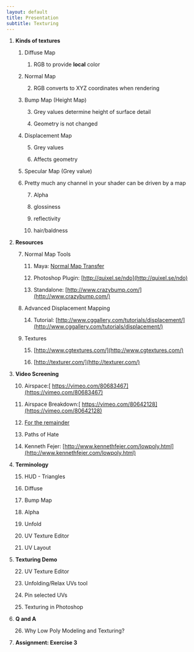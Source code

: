 ```yaml
---
layout: default
title: Presentation
subtitle: Texturing
---
```


1. **Kinds of textures**

    1. Diffuse Map

        1. RGB to provide **local** color

    2. Normal Map

        2. RGB converts to XYZ coordinates when rendering

    3. Bump Map (Height Map)

        3. Grey values determine height of surface detail

        4. Geometry is not changed

    4. Displacement Map

        5. Grey values

        6. Affects geometry

    5. Specular Map (Grey value)

    6. Pretty much any channel in your shader can be driven by a map

        7. Alpha

        8. glossiness

        9. reflectivity

        10. hair/baldness

2. **Resources**

    7. Normal Map Tools

        11. Maya: [Normal Map Transfer](http://www.lynda.com/Maya-tutorials/Normal-mapping/83095/89991-4.html)

        12. Photoshop Plugin: [http://quixel.se/ndo](http://quixel.se/ndo)

        13. Standalone: [http://www.crazybump.com/](http://www.crazybump.com/)

    8. Advanced Displacement Mapping

        14. Tutorial: [http://www.cggallery.com/tutorials/displacement/](http://www.cggallery.com/tutorials/displacement/)

    9. Textures

        15. [http://www.cgtextures.com/](http://www.cgtextures.com/)

        16. [http://texturer.com/](http://texturer.com/)

3. **Video Screening**

    10. Airspace:[ https://vimeo.com/80683467](https://vimeo.com/80683467)

    11. Airspace Breakdown:[ https://vimeo.com/80642128](https://vimeo.com/80642128)

    12. [For the remainder](https://vimeo.com/36818561)

    13. Paths of Hate

    14. Kenneth Fejer: [http://www.kennethfejer.com/lowpoly.html](http://www.kennethfejer.com/lowpoly.html)

4. **Terminology**

    15. HUD - Triangles

    16. Diffuse

    17. Bump Map

    18. Alpha

    19. Unfold

    20. UV Texture Editor

    21. UV Layout

5. **Texturing Demo**

    22. UV Texture Editor

    23. Unfolding/Relax UVs tool

    24. Pin selected UVs

    25. Texturing in Photoshop

6. **Q and A**

    26. Why Low Poly Modeling and Texturing?

7. **Assignment: Exercise 3**

